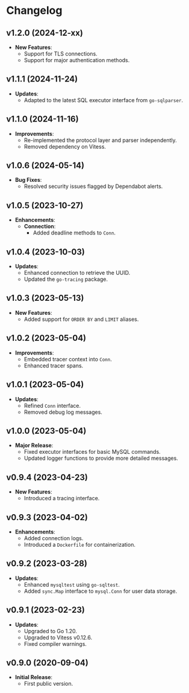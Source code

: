 # Changelog

## v1.2.0 (2024-12-xx)
- **New Features**:
  - Support for TLS connections.
  - Support for major authentication methods.

## v1.1.1 (2024-11-24)
- **Updates**:
  - Adapted to the latest SQL executor interface from `go-sqlparser`.

## v1.1.0 (2024-11-16)
- **Improvements**:
  - Re-implemented the protocol layer and parser independently.
  - Removed dependency on Vitess.

## v1.0.6 (2024-05-14)
- **Bug Fixes**:
  - Resolved security issues flagged by Dependabot alerts.

## v1.0.5 (2023-10-27)
- **Enhancements**:
  - **Connection**:
    - Added deadline methods to `Conn`.

## v1.0.4 (2023-10-03)
- **Updates**:
  - Enhanced connection to retrieve the UUID.
  - Updated the `go-tracing` package.

## v1.0.3 (2023-05-13)
- **New Features**:
  - Added support for `ORDER BY` and `LIMIT` aliases.

## v1.0.2 (2023-05-04)
- **Improvements**:
  - Embedded tracer context into `Conn`.
  - Enhanced tracer spans.

## v1.0.1 (2023-05-04)
- **Updates**:
  - Refined `Conn` interface.
  - Removed debug log messages.

## v1.0.0 (2023-05-04)
- **Major Release**:
  - Fixed executor interfaces for basic MySQL commands.
  - Updated logger functions to provide more detailed messages.

## v0.9.4 (2023-04-23)
- **New Features**:
  - Introduced a tracing interface.

## v0.9.3 (2023-04-02)
- **Enhancements**:
  - Added connection logs.
  - Introduced a `Dockerfile` for containerization.

## v0.9.2 (2023-03-28)
- **Updates**:
  - Enhanced `mysqltest` using `go-sqltest`.
  - Added `sync.Map` interface to `mysql.Conn` for user data storage.

## v0.9.1 (2023-02-23)
- **Updates**:
  - Upgraded to Go 1.20.
  - Upgraded to Vitess v0.12.6.
  - Fixed compiler warnings.

## v0.9.0 (2020-09-04)
- **Initial Release**:
  - First public version.
